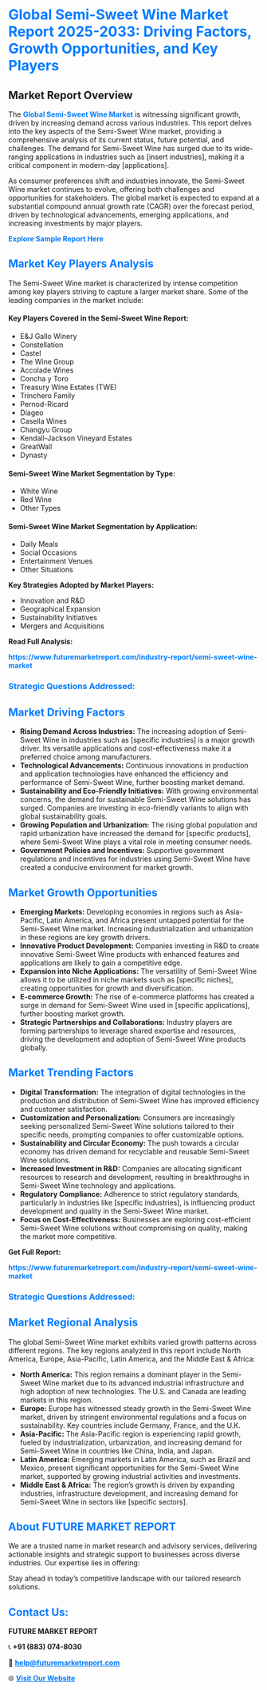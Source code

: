 <h1 style="color: #007BFF;">Global Semi-Sweet Wine Market Report 2025-2033: Driving Factors, Growth Opportunities, and Key Players</h1>

<section id="overview">
<h2>Market Report Overview</h2>
<p>The <a href="https://www.futuremarketreport.com/industry-report/semi-sweet-wine-market" style="color: #007BFF; text-decoration: none;"><strong>Global Semi-Sweet Wine Market</strong></a> is witnessing significant growth, driven by increasing demand across various industries. This report delves into the key aspects of the Semi-Sweet Wine market, providing a comprehensive analysis of its current status, future potential, and challenges. The demand for Semi-Sweet Wine has surged due to its wide-ranging applications in industries such as [insert industries], making it a critical component in modern-day [applications].</p>
<p>As consumer preferences shift and industries innovate, the Semi-Sweet Wine market continues to evolve, offering both challenges and opportunities for stakeholders. The global market is expected to expand at a substantial compound annual growth rate (CAGR) over the forecast period, driven by technological advancements, emerging applications, and increasing investments by major players.</p>
</section>

<section id="overview">
<p><a href="https://www.futuremarketreport.com/request-sample/reportId=31992" style="color: #007BFF; text-decoration: none;"><strong>Explore Sample Report Here</strong></a></p>
</section>

<section id="key-players">
<h2 style="color: #007BFF;">Market Key Players Analysis</h2>
<p>The Semi-Sweet Wine market is characterized by intense competition among key players striving to capture a larger market share. Some of the leading companies in the market include:</p>
<h4>Key Players Covered in the Semi-Sweet Wine Report:</h4>
<ul><li>E&amp;J Gallo Winery</li><li>Constellation</li><li>Castel</li><li>The Wine Group</li><li>Accolade Wines</li><li>Concha y Toro</li><li>Treasury Wine Estates (TWE)</li><li>Trinchero Family</li><li>Pernod-Ricard</li><li>Diageo</li><li>Casella Wines</li><li>Changyu Group</li><li>Kendall-Jackson Vineyard Estates</li><li>GreatWall</li><li>Dynasty</li></ul>
<h4>Semi-Sweet Wine Market Segmentation by Type:</h4>
<ul><li>White Wine</li><li>Red Wine</li><li>Other Types</li></ul>

<h4>Semi-Sweet Wine Market Segmentation by Application:</h4>
<ul><li>Daily Meals</li><li>Social Occasions</li><li>Entertainment Venues</li><li>Other Situations</li></ul>
<p><strong>Key Strategies Adopted by Market Players:</strong></p>
<ul>
<li>Innovation and R&D</li>
<li>Geographical Expansion</li>
<li>Sustainability Initiatives</li>
<li>Mergers and Acquisitions</li>
</ul>
</section>

<section>
<p><strong>Read Full Analysis: </strong></p><a href="https://www.futuremarketreport.com/industry-report/semi-sweet-wine-market" style="color: #007BFF; text-decoration: none;"><strong>https://www.futuremarketreport.com/industry-report/semi-sweet-wine-market</strong></a>
<h3 style="color: #007BFF;">Strategic Questions Addressed:</h3>
</section>

<section id="driving-factors">
<h2 style="color: #007BFF;">Market Driving Factors</h2>
<ul>
<li><strong>Rising Demand Across Industries:</strong> The increasing adoption of Semi-Sweet Wine in industries such as [specific industries] is a major growth driver. Its versatile applications and cost-effectiveness make it a preferred choice among manufacturers.</li>
<li><strong>Technological Advancements:</strong> Continuous innovations in production and application technologies have enhanced the efficiency and performance of Semi-Sweet Wine, further boosting market demand.</li>
<li><strong>Sustainability and Eco-Friendly Initiatives:</strong> With growing environmental concerns, the demand for sustainable Semi-Sweet Wine solutions has surged. Companies are investing in eco-friendly variants to align with global sustainability goals.</li>
<li><strong>Growing Population and Urbanization:</strong> The rising global population and rapid urbanization have increased the demand for [specific products], where Semi-Sweet Wine plays a vital role in meeting consumer needs.</li>
<li><strong>Government Policies and Incentives:</strong> Supportive government regulations and incentives for industries using Semi-Sweet Wine have created a conducive environment for market growth.</li>
</ul>
</section>

<section id="growth-opportunities">
<h2 style="color: #007BFF;">Market Growth Opportunities</h2>
<ul>
<li><strong>Emerging Markets:</strong> Developing economies in regions such as Asia-Pacific, Latin America, and Africa present untapped potential for the Semi-Sweet Wine market. Increasing industrialization and urbanization in these regions are key growth drivers.</li>
<li><strong>Innovative Product Development:</strong> Companies investing in R&D to create innovative Semi-Sweet Wine products with enhanced features and applications are likely to gain a competitive edge.</li>
<li><strong>Expansion into Niche Applications:</strong> The versatility of Semi-Sweet Wine allows it to be utilized in niche markets such as [specific niches], creating opportunities for growth and diversification.</li>
<li><strong>E-commerce Growth:</strong> The rise of e-commerce platforms has created a surge in demand for Semi-Sweet Wine used in [specific applications], further boosting market growth.</li>
<li><strong>Strategic Partnerships and Collaborations:</strong> Industry players are forming partnerships to leverage shared expertise and resources, driving the development and adoption of Semi-Sweet Wine products globally.</li>
</ul>
</section>

<section id="trending-factors">
<h2 style="color: #007BFF;">Market Trending Factors</h2>
<ul>
<li><strong>Digital Transformation:</strong> The integration of digital technologies in the production and distribution of Semi-Sweet Wine has improved efficiency and customer satisfaction.</li>
<li><strong>Customization and Personalization:</strong> Consumers are increasingly seeking personalized Semi-Sweet Wine solutions tailored to their specific needs, prompting companies to offer customizable options.</li>
<li><strong>Sustainability and Circular Economy:</strong> The push towards a circular economy has driven demand for recyclable and reusable Semi-Sweet Wine solutions.</li>
<li><strong>Increased Investment in R&D:</strong> Companies are allocating significant resources to research and development, resulting in breakthroughs in Semi-Sweet Wine technology and applications.</li>
<li><strong>Regulatory Compliance:</strong> Adherence to strict regulatory standards, particularly in industries like [specific industries], is influencing product development and quality in the Semi-Sweet Wine market.</li>
<li><strong>Focus on Cost-Effectiveness:</strong> Businesses are exploring cost-efficient Semi-Sweet Wine solutions without compromising on quality, making the market more competitive.</li>
</ul>
</section>

<section>
<p><strong>Get Full Report: </strong></p><a href="https://www.futuremarketreport.com/industry-report/semi-sweet-wine-market" style="color: #007BFF; text-decoration: none;"><strong>https://www.futuremarketreport.com/industry-report/semi-sweet-wine-market</strong></a>
<h3 style="color: #007BFF;">Strategic Questions Addressed:</h3>
</section>


<section id="regional-analysis">
<h2 style="color: #007BFF;">Market Regional Analysis</h2>
<p>The global Semi-Sweet Wine market exhibits varied growth patterns across different regions. The key regions analyzed in this report include North America, Europe, Asia-Pacific, Latin America, and the Middle East & Africa:</p>
<ul>
<li><strong>North America:</strong> This region remains a dominant player in the Semi-Sweet Wine market due to its advanced industrial infrastructure and high adoption of new technologies. The U.S. and Canada are leading markets in this region.</li>
<li><strong>Europe:</strong> Europe has witnessed steady growth in the Semi-Sweet Wine market, driven by stringent environmental regulations and a focus on sustainability. Key countries include Germany, France, and the U.K.</li>
<li><strong>Asia-Pacific:</strong> The Asia-Pacific region is experiencing rapid growth, fueled by industrialization, urbanization, and increasing demand for Semi-Sweet Wine in countries like China, India, and Japan.</li>
<li><strong>Latin America:</strong> Emerging markets in Latin America, such as Brazil and Mexico, present significant opportunities for the Semi-Sweet Wine market, supported by growing industrial activities and investments.</li>
<li><strong>Middle East & Africa:</strong> The region’s growth is driven by expanding industries, infrastructure development, and increasing demand for Semi-Sweet Wine in sectors like [specific sectors].</li>
</ul>
</section>

<footer>
<h2 style="color: #007BFF;">About FUTURE MARKET REPORT</h2>
<p>We are a trusted name in market research and advisory services, delivering actionable insights and strategic support to businesses across diverse industries. Our expertise lies in offering:</p>

<p>Stay ahead in today’s competitive landscape with our tailored research solutions.</p>

<h2 style="color: #007BFF;">Contact Us:</h2>
<p><strong>FUTURE MARKET REPORT</strong></p>
<p>📞 <strong>+91 (883) 074-8030</strong></p>
<p>📧 <strong><a href="mailto:help@futuremarketreport.com" style="color: #007BFF;">help@futuremarketreport.com</a></strong></p>
<p>🌐 <strong><a href="https://www.futuremarketreport.com/" style="color: #007BFF;">Visit Our Website</a></strong></p>
</footer>